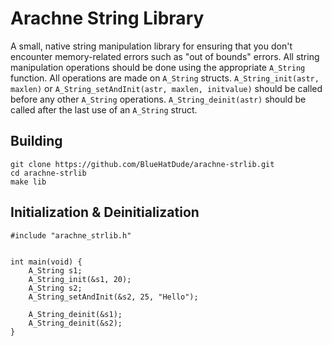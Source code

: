 # Arachne String Library

A small, native string manipulation library for ensuring that you don't encounter memory-related errors such as "out of bounds" errors. All string manipulation operations should be done using the appropriate `A_String` function. All operations are made on `A_String` structs. `A_String_init(astr, maxlen)` or  `A_String_setAndInit(astr, maxlen, initvalue)` should be called before any other `A_String` operations. `A_String_deinit(astr)` should be called after the last use of an `A_String` struct. 

## Building
```
git clone https://github.com/BlueHatDude/arachne-strlib.git
cd arachne-strlib
make lib
```

## Initialization & Deinitialization
```
#include "arachne_strlib.h"


int main(void) {
    A_String s1;
    A_String_init(&s1, 20);
    A_String s2;
    A_String_setAndInit(&s2, 25, "Hello");

    A_String_deinit(&s1);
    A_String_deinit(&s2);
}
```
